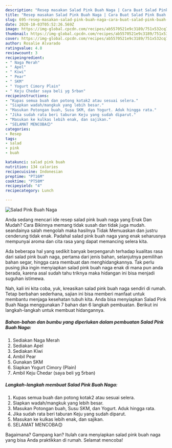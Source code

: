 ```yaml
---
description: "Resep masakan Salad Pink Buah Naga | Cara Buat Salad Pink Buah Naga Yang Bisa Manjain Lidah"
title: "Resep masakan Salad Pink Buah Naga | Cara Buat Salad Pink Buah Naga Yang Bisa Manjain Lidah"
slug: 695-resep-masakan-salad-pink-buah-naga-cara-buat-salad-pink-buah-naga-yang-bisa-manjain-lidah
date: 2020-10-03T05:52:26.569Z
image: https://img-global.cpcdn.com/recipes/ab5570521e9c3189/751x532cq70/salad-pink-buah-naga-foto-resep-utama.jpg
thumbnail: https://img-global.cpcdn.com/recipes/ab5570521e9c3189/751x532cq70/salad-pink-buah-naga-foto-resep-utama.jpg
cover: https://img-global.cpcdn.com/recipes/ab5570521e9c3189/751x532cq70/salad-pink-buah-naga-foto-resep-utama.jpg
author: Rosalie Alvarado
ratingvalue: 4.8
reviewcount: 3
recipeingredient:
- " Naga Merah"
- " Apel"
- " Kiwi"
- " Pear"
- " SKM"
- " Yogurt Cimory Plain"
- " Keju Chedar saya beli yg 5rban"
recipeinstructions:
- "Kupas semua buah dan potong kotak2 atau sesuai selera."
- "Siapkan wadah/mangkuk yang lebih besar."
- "Masukan Potongan buah, Susu SKM, dan Yogurt. Aduk hingga rata."
- "Jika sudah rata beri taburan Keju yang sudah diparut."
- "Masukan ke kulkas lebih enak, dan sajikan."
- "SELAMAT MENCOBA😊"
categories:
- Resep
tags:
- salad
- pink
- buah

katakunci: salad pink buah 
nutrition: 134 calories
recipecuisine: Indonesian
preptime: "PT16M"
cooktime: "PT58M"
recipeyield: "4"
recipecategory: Lunch

---
```



![Salad Pink Buah Naga](https://img-global.cpcdn.com/recipes/ab5570521e9c3189/751x532cq70/salad-pink-buah-naga-foto-resep-utama.jpg)

Anda sedang mencari ide resep salad pink buah naga yang Enak Dan Mudah? Cara Bikinnya memang tidak susah dan tidak juga mudah. seandainya salah mengolah maka hasilnya Tidak Memuaskan dan justru cenderung tidak enak. Padahal salad pink buah naga yang enak seharusnya mempunyai aroma dan cita rasa yang dapat memancing selera kita.

Ada beberapa hal yang sedikit banyak berpengaruh terhadap kualitas rasa dari salad pink buah naga, pertama dari jenis bahan, selanjutnya pemilihan bahan segar, hingga cara membuat dan menghidangkannya. Tak perlu pusing jika ingin menyiapkan salad pink buah naga enak di mana pun anda berada, karena asal sudah tahu triknya maka hidangan ini bisa menjadi suguhan istimewa.




Nah, kali ini kita coba, yuk, kreasikan salad pink buah naga sendiri di rumah. Tetap berbahan sederhana, sajian ini bisa memberi manfaat untuk membantu menjaga kesehatan tubuh kita. Anda bisa menyiapkan Salad Pink Buah Naga menggunakan 7 bahan dan 6 langkah pembuatan. Berikut ini langkah-langkah untuk membuat hidangannya.

<!--inarticleads1-->

##### Bahan-bahan dan bumbu yang diperlukan dalam pembuatan Salad Pink Buah Naga:

1. Sediakan  Naga Merah
1. Sediakan  Apel
1. Sediakan  Kiwi
1. Ambil  Pear
1. Gunakan  SKM
1. Siapkan  Yogurt Cimory (Plain)
1. Ambil  Keju Chedar (saya beli yg 5rban)




<!--inarticleads2-->

##### Langkah-langkah membuat Salad Pink Buah Naga:

1. Kupas semua buah dan potong kotak2 atau sesuai selera.
1. Siapkan wadah/mangkuk yang lebih besar.
1. Masukan Potongan buah, Susu SKM, dan Yogurt. Aduk hingga rata.
1. Jika sudah rata beri taburan Keju yang sudah diparut.
1. Masukan ke kulkas lebih enak, dan sajikan.
1. SELAMAT MENCOBA😊




Bagaimana? Gampang kan? Itulah cara menyiapkan salad pink buah naga yang bisa Anda praktikkan di rumah. Selamat mencoba!
